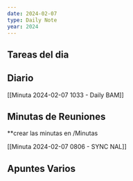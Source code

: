 ```yaml
---
date: 2024-02-07
type: Daily Note
year: 2024
---
```


## Tareas del dia

## Diario

[[Minuta 2024-02-07 1033 - Daily BAM]]


## Minutas de Reuniones
**crear las minutas en /Minutas

[[Minuta 2024-02-07 0806 - SYNC NAL]]
## Apuntes Varios